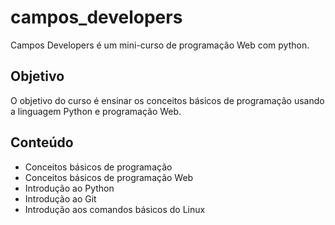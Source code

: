 # campos_developers

Campos Developers é um mini-curso de programação Web com python.

## Objetivo

O objetivo do curso é ensinar os conceitos básicos de programação usando a linguagem Python e programação Web.

## Conteúdo

- Conceitos básicos de programação
- Conceitos básicos de programação Web
- Introdução ao Python
- Introdução ao Git
- Introdução aos comandos básicos do Linux
